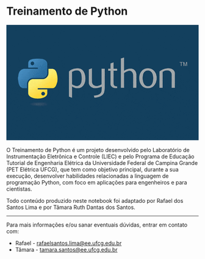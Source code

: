 # Treinamento de Python

![Treinamento de Python](picture_python.png)

O Treinamento de Python é um projeto desenvolvido pelo Laboratório de
Instrumentação Eletrônica e Controle (LIEC) e pelo Programa de Educação Tutorial
de Engenharia Elétrica da Universidade Federal de Campina Grande (PET Elétrica
UFCG), que tem como objetivo principal, durante a sua execução, desenvolver
habilidades relacionadas a linguagem de programação Python, com foco em
aplicações para engenheiros e para cientistas.

Todo conteúdo produzido neste notebook foi adaptado por Rafael dos Santos Lima e por Tâmara Ruth Dantas dos Santos.

---

Para mais informações e/ou sanar eventuais dúvidas, entrar em contato com:
*   Rafael - rafaelsantos.lima@ee.ufcg.edu.br
*   Tâmara - tamara.santos@ee.ufcg.edu.br
